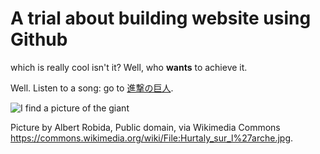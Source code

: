 # A trial about building website using Github

which is really cool isn't it? Well, who **wants** to achieve it.

Well. Listen to a song: go to [進撃の巨人](https://www.jpmarumaru.com/tw/JPSongPlay-9808.html).

![I find a picture of the giant](https://upload.wikimedia.org/wikipedia/commons/thumb/e/ed/Hurtaly_sur_l%27arche.jpg/512px-Hurtaly_sur_l%27arche.jpg)

Picture by Albert Robida, Public domain, via Wikimedia Commons <https://commons.wikimedia.org/wiki/File:Hurtaly_sur_l%27arche.jpg>.
